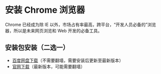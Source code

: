 # 安装 Chrome 浏览器

Chrome 已经成为除 IE 以外，市场占有率最高，跨平台，“开发人员必备的”浏览器，所以是未来网页浏览和 Web 开发的必备工具。

## 安装包安装（二选一）

- [百度网盘下载](http://pan.baidu.com/s/1eQS7c8E)（不需要翻墙，需要安装后更新至最新版本）
- [官网下载](https://www.google.com/chrome/)（最新版本，可能需要翻墙）
